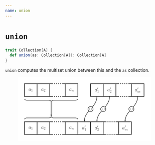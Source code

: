```yaml
---
name: union
---
```


# `union`

~~~ scala
trait Collection[A] {
  def union(as: Collection[A]): Collection[A]
}
~~~

`union` computes the multiset union between this and the `as` collection.

<figure class="diagram">
  <img src="images/union.svg" alt="union function">
  <!-- <figcaption class="diagram-desc"></figcaption> -->
</figure>
